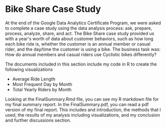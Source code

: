 # Bike Share Case Study

At the end of the Google Data Analytics Certificate Program, we were asked to complete a case study using the data analysis process: ask, prepare, process, analyze, share, and act.
The Bike Share case study provided us with a year's worth of data about customer behaviors, such as how long each bike ride is, whether the customer is an annual member or casual rider, and the day/time the customer is using a bike.
The business task was: How do annual members and casual riders use Cyclistic bikes differently?

The documents included in this section include my code in R to create the following visualizations
* Average Ride Length
* Most Frequent Day by Month
* Total Yearly Riders by Month

Looking at the FinalSummary.Rmd file, you can see my R markdown file for my final summary report.
In the FinalSummary.pdf, you can read a pdf version of my final report.
This includes and introduction, the methods that I used, the results of my analysis including visualizations, and my conclusion and further discussions section. 
